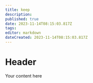 ```yaml
---
title: keep
description: 
published: true
date: 2023-11-14T08:15:03.817Z
tags: 
editor: markdown
dateCreated: 2023-11-14T08:15:03.817Z
---
```


# Header
Your content here